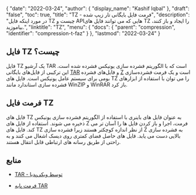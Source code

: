 {
  "date": "2022-03-24",
  "author": {
    "display_name": "Kashif Iqbal"
},
  "draft": "false",
  "toc": true,
  "title": "TZ - فرمت فایل بایگانی تار زیپ شده",
  "description": "در مورد اینکه فایل TZ چیست و APIهایی که می توانند فایل های TZ را ایجاد و باز کنند، بیاموزید.",
  "linktitle": "TZ",
  "menu": {
    "docs": {
      "parent": "compression",
      "identifier": "compression-t-faz"
}
},
  "lastmod": "2022-03-24"
}

## فایل TZ چیست؟

فایل TZ یک آرشیو TAR است که با الگوریتم فشرده سازی یونیکس فشرده شده است. این ترکیبی از فایل‌های بایگانی [TAR](/compression/tar/) و فایل‌های فشرده [Z](/compression/z/) است و یک فرمت فشرده‌سازی بومی برای سیستم عامل یونیکس است. فایل های TZ را می توان با استفاده از ابزارهای فشرده سازی استاندارد مانند WinZIP و WinRAR باز کرد.

## فرمت فایل TZ

فایل های TZ به عنوان فایل های باینری با استفاده از الگوریتم فشرده سازی یونیکس ذخیره می شوند. استفاده از فایل های Z فرمت، اجرا و باز کردن فایل ها را آسان تر می کند. فایل های TZ از نظر اندازه کوچکتر هستند زیرا فشرده سازی Z به فشرده سازی بالایی دست می یابد. فایل های حاصل فضای کمتری روی دیسک اشغال می کنند و به راحتی از طریق رسانه های ارتباطی قابل انتقال هستند.

## منابع

* [TAR - توسط ویکی‌پدیا](https://en.wikipedia.org/wiki/Tar_(computing))

* [فرمت پایه TAR](https://www.gnu.org/software/tar/manual/html_node/Standard.html)


